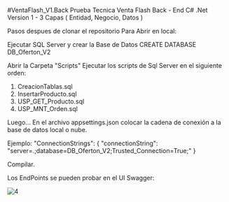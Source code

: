 #VentaFlash_V1.Back
Prueba Tecnica Venta Flash
Back - End  C# .Net
Version 1 - 3 Capas ( Entidad, Negocio, Datos )

Pasos despues de clonar el repositorio
Para Abrir en local:

Ejecutar SQL Server y crear la Base de Datos
CREATE DATABASE DB_Oferton_V2

Abrir la Carpeta "Scripts"
Ejecutar los scripts de Sql Server en el siguiente orden:
1. CreacionTablas.sql
2. InsertarProducto.sql
3. USP_GET_Producto.sql
4. USP_MNT_Orden.sql

Luego...
En el archivo appsettings.json colocar la cadena de conexión a la base de datos local o nube.

Ejemplo:
"ConnectionStrings": {
    "connectionString": "server=.;database=DB_Oferton_V2;Trusted_Connection=True;"
}

Compilar.

Los EndPoints se pueden probar en el UI Swagger:

![4](https://user-images.githubusercontent.com/58633633/195212268-164fba7e-c383-4a65-a92a-20eae5be6d50.png)
